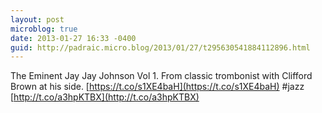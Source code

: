 ```yaml
---
layout: post
microblog: true
date: 2013-01-27 16:33 -0400
guid: http://padraic.micro.blog/2013/01/27/t295630541884112896.html
---
```

The Eminent Jay Jay Johnson Vol 1. From classic trombonist with Clifford Brown at his side. [https://t.co/s1XE4baH](https://t.co/s1XE4baH) #jazz [http://t.co/a3hpKTBX](http://t.co/a3hpKTBX)
